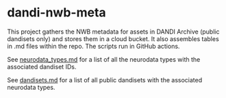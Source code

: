 # dandi-nwb-meta

This project gathers the NWB metadata for assets in DANDI Archive (public
dandisets only) and stores them in a cloud bucket. It also assembles tables in
.md files within the repo. The scripts run in GitHub actions.

See [neurodata_types.md](./neurodata_types.md) for a list of all the neurodata
types with the associated dandiset IDs.

See [dandisets.md](./dandisets.md) for a list of all public dandisets with the
associated neurodata types.

